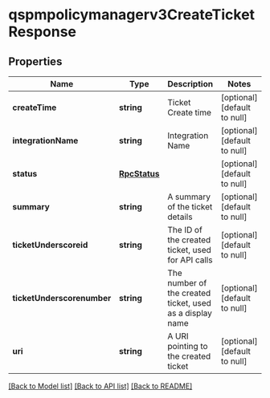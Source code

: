 # qspmpolicymanagerv3CreateTicketResponse

## Properties
Name | Type | Description | Notes
------------ | ------------- | ------------- | -------------
**createTime** | **string** | Ticket Create time | [optional] [default to null]
**integrationName** | **string** | Integration Name | [optional] [default to null]
**status** | [**RpcStatus**](RpcStatus.md) |  | [optional] [default to null]
**summary** | **string** | A summary of the ticket details | [optional] [default to null]
**ticketUnderscoreid** | **string** | The ID of the created ticket, used for API calls | [optional] [default to null]
**ticketUnderscorenumber** | **string** | The number of the created ticket, used as a display name | [optional] [default to null]
**uri** | **string** | A URI pointing to the created ticket | [optional] [default to null]

[[Back to Model list]](../README.md#documentation-for-models) [[Back to API list]](../README.md#documentation-for-api-endpoints) [[Back to README]](../README.md)



